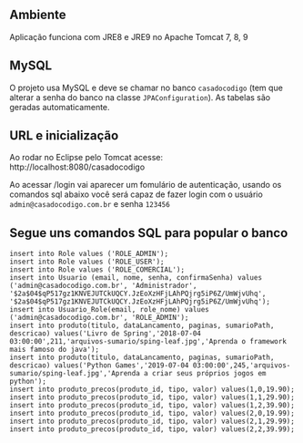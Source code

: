 ## Ambiente 

 Aplicação funciona com JRE8 e JRE9 no Apache Tomcat 7, 8, 9
 
## MySQL

O projeto usa MySQL e deve se chamar no banco `casadocodigo` (tem que alterar a senha do banco na classe `JPAConfiguration`). As tabelas são geradas automaticamente.

## URL e inicialização

Ao rodar no Eclipse pelo  Tomcat acesse: http://localhost:8080/casadocodigo

Ao acessar /login vai aparecer um fomulário de autenticação, usando os comandos sql abaixo você será capaz de fazer login com o usuário `admin@casadocodigo.com.br` e senha `123456`
	
## Segue uns comandos SQL para popular o banco

```
insert into Role values ('ROLE_ADMIN');
insert into Role values ('ROLE_USER');
insert into Role values ('ROLE_COMERCIAL');
insert into Usuario (email, nome, senha, confirmaSenha) values ('admin@casadocodigo.com.br', 'Administrador', '$2a$04$qP517gz1KNVEJUTCkUQCY.JzEoXzHFjLAhPQjrg5iP6Z/UmWjvUhq', '$2a$04$qP517gz1KNVEJUTCkUQCY.JzEoXzHFjLAhPQjrg5iP6Z/UmWjvUhq');
insert into Usuario_Role(email, role_nome) values ('admin@casadocodigo.com.br', 'ROLE_ADMIN');
insert into produto(titulo, dataLancamento, paginas, sumarioPath, descricao) values('Livro de Spring','2018-07-04 03:00:00',211,'arquivos-sumario/sping-leaf.jpg','Aprenda o framework mais famoso do java');
insert into produto(titulo, dataLancamento, paginas, sumarioPath, descricao) values('Python Games','2019-07-04 03:00:00',245,'arquivos-sumario/sping-leaf.jpg','Aprenda a criar seus próprios jogos em python');
insert into produto_precos(produto_id, tipo, valor) values(1,0,19.90);
insert into produto_precos(produto_id, tipo, valor) values(1,1,29.90);
insert into produto_precos(produto_id, tipo, valor) values(1,2,39.90);
insert into produto_precos(produto_id, tipo, valor) values(2,0,19.99);
insert into produto_precos(produto_id, tipo, valor) values(2,1,29.99);
insert into produto_precos(produto_id, tipo, valor) values(2,2,39.99);
```

